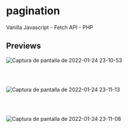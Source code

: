 # pagination
Vanilla Javascript - Fetch API - PHP

## Previews

![Captura de pantalla de 2022-01-24 23-10-53](https://user-images.githubusercontent.com/97266829/150904034-ccec0733-91fc-4102-a3c0-9069dca2b2f8.png)

<br>
<br>

![Captura de pantalla de 2022-01-24 23-11-13](https://user-images.githubusercontent.com/97266829/150904055-941a5927-99b1-4c21-8a87-2cf4e87cd410.png)

<br>
<br>

![Captura de pantalla de 2022-01-24 23-11-08](https://user-images.githubusercontent.com/97266829/150904080-22306161-fe21-4c77-8854-c55f4ec1501a.png)

